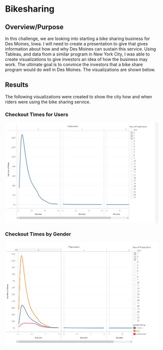 # Bikesharing

## Overview/Purpose

In this challenge, we are looking into starting a bike sharing business for Des Moines, Iowa.  I will need to create a presentation to give that gives information about how and why Des Moines can sustain this service.  Using Tableau, and data from a similar program in New York City, I was able to create visualizations to give investors an idea of how the business may work.  The ultimate goal is to convince the investors that a bike share program would do well in Des Moines. The visualizations are shown below.

## Results

The following visualizations were created to show the city how and when riders were using the bike sharing service.

### Checkout Times for Users
![Checkout_Times_for_Users.png](Images/Checkout_Times_for_Users.png)

### Checkout Times by Gender
![Checkout_Times_by_Gender.png](Images/Checkout_Times_by_Gender.png)
